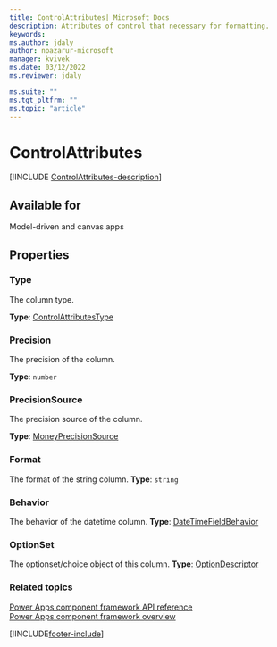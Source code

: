 ```yaml
---
title: ControlAttributes| Microsoft Docs
description: Attributes of control that necessary for formatting.
keywords:
ms.author: jdaly
author: noazarur-microsoft
manager: kvivek
ms.date: 03/12/2022
ms.reviewer: jdaly

ms.suite: ""
ms.tgt_pltfrm: ""
ms.topic: "article"
---
```


# ControlAttributes

[!INCLUDE [ControlAttributes-description](includes/controlattributes-description.md)]

## Available for

Model-driven and canvas apps

## Properties

### Type

The column type.

**Type**: [ControlAttributesType](ControlAttributesType.md)

### Precision

The precision of the column.

**Type**: `number`

### PrecisionSource

The precision source of the column.

**Type**: [MoneyPrecisionSource](./moneyprecisionsource.md)

### Format

The format of the string column.
**Type**: `string`

### Behavior

The behavior of the datetime column.
**Type**: [DateTimeFieldBehavior](./DateTimeFieldBehavior.md)

### OptionSet

The optionset/choice object of this column.
**Type**: [OptionDescriptor](./optiondescriptor.md)

### Related topics

[Power Apps component framework API reference](../reference/index.md)<br/>
[Power Apps component framework overview](../overview.md)

[!INCLUDE[footer-include](../../../includes/footer-banner.md)]

